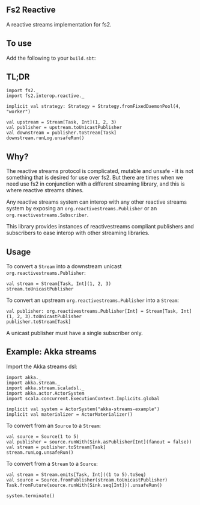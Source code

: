 ## Fs2 Reactive

A reactive streams implementation for fs2.

## To use

Add the following to your `build.sbt`:

## TL;DR


```tut:book
import fs2._
import fs2.interop.reactive._

implicit val strategy: Strategy = Strategy.fromFixedDaemonPool(4, "worker")

val upstream = Stream[Task, Int](1, 2, 3)
val publisher = upstream.toUnicastPublisher
val downstream = publisher.toStream[Task]
downstream.runLog.unsafeRun()
```

## Why?

The reactive streams protocol is complicated, mutable and unsafe - it is not something that is desired for use over fs2.
But there are times when we need use fs2 in conjunction with a different streaming library, and this is where reactive streams shines.

Any reactive streams system can interop with any other reactive streams system by exposing an `org.reactivestreams.Publisher` or an `org.reactivestreams.Subscriber`.

This library provides instances of reactivestreams compliant publishers and subscribers to ease interop with other streaming libraries.

## Usage


To convert a `Stream` into a downstream unicast `org.reactivestreams.Publisher`:

```tut:silent
val stream = Stream[Task, Int](1, 2, 3)
stream.toUnicastPublisher
```

To convert an upstream `org.reactivestreams.Publisher` into a `Stream`:

```tut:silent
val publisher: org.reactivestreams.Publisher[Int] = Stream[Task, Int](1, 2, 3).toUnicastPublisher
publisher.toStream[Task]
```

A unicast publisher must have a single subscriber only.

## Example: Akka streams

Import the Akka streams dsl:

```tut:silent
import akka._
import akka.stream._
import akka.stream.scaladsl._
import akka.actor.ActorSystem
import scala.concurrent.ExecutionContext.Implicits.global

implicit val system = ActorSystem("akka-streams-example")
implicit val materializer = ActorMaterializer()
```

To convert from an `Source` to a `Stream`:

```tut:book
val source = Source(1 to 5)
val publisher = source.runWith(Sink.asPublisher[Int](fanout = false))
val stream = publisher.toStream[Task]
stream.runLog.unsafeRun()
```

To convert from a `Stream` to a `Source`:

```tut:book
val stream = Stream.emits[Task, Int]((1 to 5).toSeq)
val source = Source.fromPublisher(stream.toUnicastPublisher)
Task.fromFuture(source.runWith(Sink.seq[Int])).unsafeRun()
```

```tut:silent
system.terminate()
```